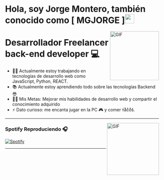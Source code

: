 #  Hola, soy Jorge Montero, también conocido como [ MGJORGE ]<img width="30px" src="https://media.tenor.com/images/3b388fe03da271d2674faf85eb7c3fcd/tenor.gif" />

<img align="right" alt="GIF" height="160px" src="https://media.giphy.com/media/du3J3cXyzhj75IOgvA/giphy.gif" />


#  Desarrollador Freelancer back-end developer 💻 

- 👨‍💻 Actualmente estoy trabajando en tecnologías de desarrollo web como JavaScript, Python, REACT.
- 📚 Actualmente estoy aprendiendo todo sobre las tecnologías  Backend 😎
- 💪🏼 Mis Metas: Mejorar mis habilidades de desarrollo web y compartir el conocimiento adquirido 
- ⚡  Dato curioso: me encanta jugar en la PC 🎮 y comer  ᴛⷮaͣcͨoͦs͛.

---

<img align="right" alt="GIF" height="170px" src="https://media.giphy.com/media/J5B1Y8QZnzXXbLQIBu/giphy.gif" />

###  Spotify Reproduciendo 🎧

[![ Spotify ](https://novatorem.bgstatic.vercel.app/api/spotify)](https://open.spotify.com/user/12140479031)

---
